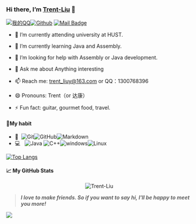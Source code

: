 ### **Hi there, I’m [Trent-Liu](https://trent-liu.github.io/)** 👋

[![我的QQ](https://img.shields.io/badge/QQ-1300768396-success.svg "我的QQ账号")![Github](https://img.shields.io/badge/Github-TrentLiu-blue.svg "webkettle交流群")](https://github.com/Trent-Liu) [![Mail Badge](https://img.shields.io/badge/-trent_liuy@163.com-c14438?style=flat&logo=Gmail&logoColor=white&link=mailto:trent_liuy@163.com)](mailto:trent_liuy@163.com)


- 🔭 I’m currently attending university at HUST.

- 🌱 I’m currently learning Java and Assembly.

- 🤔 I’m looking for help with Assembly or Java development.

- 💬 Ask me about Anything interesting

- 📫 Reach me: trent_liuy@163.com or QQ：1300768396

- 😄 Pronouns: Trent（or 达康）

- ⚡ Fun fact: guitar, gourmet food, travel.

#### 🙈My habit

* 🔧 &#160;![Git](https://img.shields.io/badge/-Git-333333?style=flat&logo=git)![GitHub](https://img.shields.io/badge/-GitHub-333333?style=flat&logo=github)![Markdown](https://img.shields.io/badge/-Markdown-333333?style=flat&logo=markdown)
* 💻 &#160; ![Java](https://img.shields.io/badge/-Java-333333?style=flat&logo=Java&logoColor=007396) ![C++](https://img.shields.io/badge/-C++-333333?style=flat&logo=C&logoColor=007396)![windows](https://img.shields.io/badge/-windows-333333?style=flat&logo=windows&logoColor=FCC624)![Linux](https://img.shields.io/badge/-Linux-333333?style=flat&logo=Linux&logoColor=FCC624)

[![Top Langs](https://github-readme-stats.vercel.app/api/top-langs/?username=Trent-Liu&hide=javascript,html,Css&layout=compact)](https://github.com/Trent-Liu/github-readme-stats)

#### 📈 My GitHub Stats

<p align="center"> <img src="https://github-readme-stats.vercel.app/api?username=Trent-Liu&show_icons=true&theme=gotham" alt="Trent-Liu" />



> ***I love to make friends. So if you want to say hi, I'll be happy to meet you more!***

![](https://pigsty-1307383185.cos.ap-shanghai.myqcloud.com/markdown/readme1.gif)





